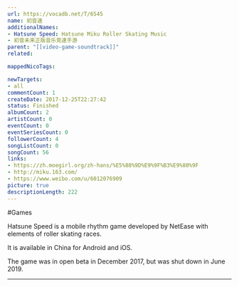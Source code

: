 ```yaml
---
url: https://vocadb.net/T/6545
name: 初音速
additionalNames: 
- Hatsune Speed: Hatsune Miku Roller Skating Music
- 初音未来正版音乐竞速手游
parent: "[[video-game-soundtrack]]"
related:

mappedNicoTags:

newTargets:
- all
commentCount: 1
createDate: 2017-12-25T22:27:42
status: Finished
albumCount: 2
artistCount: 0
eventCount: 0
eventSeriesCount: 0
followerCount: 4
songListCount: 0
songCount: 56
links: 
- https://zh.moegirl.org/zh-hans/%E5%88%9D%E9%9F%B3%E9%80%9F
- http://miku.163.com/
- https://www.weibo.com/u/6012076909
picture: true
descriptionLength: 222
---
```


#Games

Hatsune Speed is a mobile rhythm game developed by NetEase with elements of roller skating races. 

It is available in China for Android and iOS.

The game was in open beta in December 2017, but was shut down in June 2019.

---

